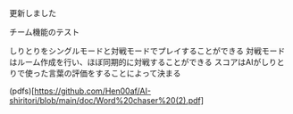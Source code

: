 更新しました

チーム機能のテスト

しりとりをシングルモードと対戦モードでプレイすることができる
対戦モードはルーム作成を行い、ほぼ同期的に対戦することができる
スコアはAIがしりとりで使った言葉の評価をすることによって決まる

(pdfs)[https://github.com/Hen00af/AI-shiritori/blob/main/doc/Word%20chaser%20(2).pdf]
